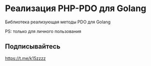# Реализация PHP-PDO для Golang

Библиотека реализующая методы PDO для Golang

PS: только для личного пользования

## Подписывайтесь

https://t.me/k15zzzz
